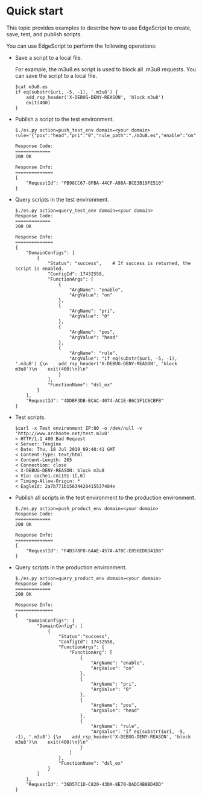 # Quick start

This topic provides examples to describe how to use EdgeScript to create, save, test, and publish scripts.

You can use EdgeScript to perform the following operations:

-   Save a script to a local file.

    For example, the m3u8.es script is used to block all .m3u8 requests. You can save the script to a local file.

    ```
    $cat m3u8.es
    if eq(substr($uri, -5, -1), '.m3u8') {
        add_rsp_header('X-DEBUG-DENY-REASON', 'block m3u8')
        exit(400)
    }
    ```

-   Publish a script to the test environment.

    ```
    $./es.py action=push_test_env domain=<your domain> rule='{"pos":"head","pri":"0","rule_path":"./m3u8.es","enable":"on"}'
    
    Response Code:
    =============
    200 OK
    
    Response Info:
    ==============
    {
        "RequestId": "FB98CC67-8FBA-44CF-A98A-BCE3B19FE510"
    }
    ```

-   Query scripts in the test environment.

    ```
    $./es.py action=query_test_env domain=<your domain>
    Response Code:
    =============
    200 OK
    
    Response Info:
    ==============
    {
        "DomainConfigs": [
            {
                "Status": "success",    # If success is returned, the script is enabled.
                "ConfigId": 17432558, 
                "FunctionArgs": [
                    {
                        "ArgName": "enable", 
                        "ArgValue": "on"
                    }, 
                    {
                        "ArgName": "pri", 
                        "ArgValue": "0"
                    }, 
                    {
                        "ArgName": "pos", 
                        "ArgValue": "head"
                    }, 
                    {
                        "ArgName": "rule", 
                        "ArgValue": "if eq(substr($uri, -5, -1), '.m3u8') {\n    add_rsp_header('X-DEBUG-DENY-REASON', 'block m3u8')\n    exit(400)\n}\n"
                    }
                ], 
                "FunctionName": "dsl_ex"
            }
        ], 
        "RequestId": "4DDBF3DB-BCAC-4074-AC1E-B6C1F1C6CBFB"
    }
    ```

-   Test scripts.

    ```
    $curl -x Test environment IP:80 -o /dev/null -v 'http://www.archnote.net/test.m3u8'
    < HTTP/1.1 400 Bad Request
    < Server: Tengine
    < Date: Thu, 18 Jul 2019 09:40:41 GMT
    < Content-Type: text/html
    < Content-Length: 265
    < Connection: close
    < X-DEBUG-DENY-REASON: block m3u8
    < Via: cache1.cn1191-1[,0]
    < Timing-Allow-Origin: *
    < EagleId: 2a7b771b15634428415537484e
    ```

-   Publish all scripts in the test environment to the production environment.

    ```
    $./es.py action=push_product_env domain=<your domain>
    Response Code:
    =============
    200 OK
    
    Response Info:
    ==============
    {
        "RequestId": "F4B378F8-6AAE-457A-A70C-E856ED8341D8"
    }
    ```

-   Query scripts in the production environment.

    ```
    $./es.py action=query_product_env domain=<your domain>
    Response Code:
    =============
    200 OK
    
    Response Info:
    ==============
    {
        "DomainConfigs": {
            "DomainConfig": [
                {
                    "Status":"success", 
                    "ConfigId": 17432558, 
                    "FunctionArgs": {
                        "FunctionArg": [
                            {
                                "ArgName": "enable", 
                                "ArgValue": "on"
                            }, 
                            {
                                "ArgName": "pri", 
                                "ArgValue": "0"
                            }, 
                            {
                                "ArgName": "pos", 
                                "ArgValue": "head"
                            }, 
                            {
                                "ArgName": "rule", 
                                "ArgValue": "if eq(substr($uri, -5, -1), '.m3u8') {\n    add_rsp_header('X-DEBUG-DENY-REASON', 'block m3u8')\n    exit(400)\n}\n"
                            }
                        ]
                    }, 
                    "FunctionName": "dsl_ex"
                }
            ]
        }, 
        "RequestId": "36D57C1D-C820-43DA-8E70-DADC4B8BD4DD"
    }
    ```


